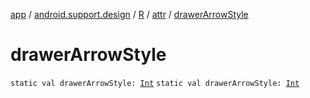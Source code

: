 [app](../../../index.md) / [android.support.design](../../index.md) / [R](../index.md) / [attr](index.md) / [drawerArrowStyle](./drawer-arrow-style.md)

# drawerArrowStyle

`static val drawerArrowStyle: `[`Int`](https://kotlinlang.org/api/latest/jvm/stdlib/kotlin/-int/index.html)
`static val drawerArrowStyle: `[`Int`](https://kotlinlang.org/api/latest/jvm/stdlib/kotlin/-int/index.html)